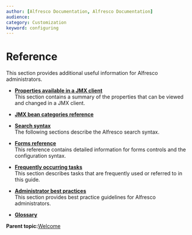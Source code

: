 ```yaml
---
author: [Alfresco Documentation, Alfresco Documentation]
audience: 
category: Customization
keyword: configuring
---
```


# Reference

This section provides additional useful information for Alfresco administrators.

-   **[Properties available in a JMX client](../concepts/JMX-props-config.md)**  
This section contains a summary of the properties that can be viewed and changed in a JMX client.
-   **[JMX bean categories reference](../concepts/jmx-reference.md)**  

-   **[Search syntax](../concepts/rm-searchsyntax-intro.md)**  
The following sections describe the Alfresco search syntax.
-   **[Forms reference](../concepts/forms-reference.md)**  
This reference contains detailed information for forms controls and the configuration syntax.
-   **[Frequently occurring tasks](../concepts/fot.md)**  
This section describes tasks that are frequently used or referred to in this guide.
-   **[Administrator best practices](../concepts/admin-best-practice.md)**  
This section provides best practice guidelines for Alfresco administrators.
-   **[Glossary](../glossary/glossary.md)**  


**Parent topic:**[Welcome](../concepts/welcome-infocenter.md)

